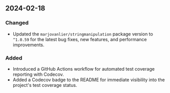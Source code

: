 ## 2024-02-18

### Changed
- Updated the `marjovanlier/stringmanipulation` package version to `^1.0.59` for the latest bug fixes, new features, and performance improvements.

### Added
- Introduced a GitHub Actions workflow for automated test coverage reporting with Codecov.
- Added a Codecov badge to the README for immediate visibility into the project's test coverage status.